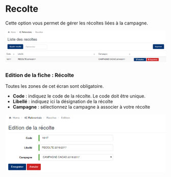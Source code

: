 # Recolte

Cette option vous permet de gérer les récoltes liées à la campagne.

![](../../.gitbook/assets/recolte1.png)

### **Edition de la fiche : Récolte**

Toutes les zones de cet écran sont obligatoire.

* **Code** : indiquez le code de la récolte. Le code doit être unique.
* **Libellé** : indiquez ici la désignation de la récolte
* **Campagne** : sélectionnez la campagne à associer à votre récolte

![](../../.gitbook/assets/recolte2.png)

